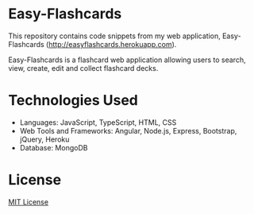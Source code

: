 # Easy-Flashcards
This repository contains code snippets from my web application, Easy-Flashcards (http://easyflashcards.herokuapp.com).

Easy-Flashcards is a flashcard web application allowing users to search, view, create, edit and collect flashcard decks.

# Technologies Used
- Languages: JavaScript, TypeScript, HTML, CSS
- Web Tools and Frameworks: Angular, Node.js, Express, Bootstrap, jQuery, Heroku
- Database: MongoDB

# License
[MIT License](./LICENSE.md)
